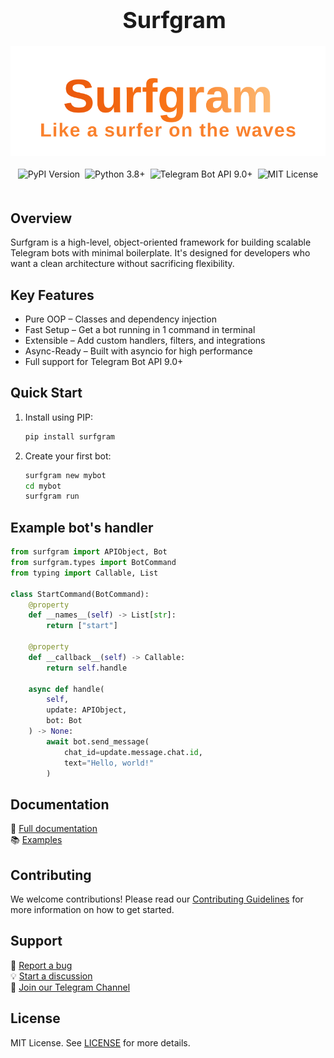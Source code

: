 <div align="center" style="max-width: 100%; overflow-x: auto; margin: 0 auto;">
  <div style="text-align: center; padding: 0 10px; width: 100%;">
    <h1 style="font-size: clamp(24px, 5vw, 36px); margin: 0 auto;">Surfgram</h1>
  </div>

  <div style="display: flex; justify-content: center; margin: 20px auto; width: 100%;">
    <img src="./assets/surfgram_logo.svg" alt="Surfgram Logo" style="max-width: 100%; height: auto; display: block;">
  </div>

  <div style="text-align: center; margin: 20px auto; width: 100%;">
    <div style="display: inline-flex; flex-wrap: wrap; justify-content: center; gap: 8px;">
      <img src="https://img.shields.io/pypi/v/surfgram?color=blue&label=Latest%20Version" alt="PyPI Version">
      <img src="https://img.shields.io/badge/Python-3.8%2B-blue" alt="Python 3.8+">
      <img src="https://img.shields.io/badge/Telegram%20Bot%20API-9.0+-blue" alt="Telegram Bot API 9.0+">
      <img src="https://img.shields.io/badge/License-MIT-green" alt="MIT License">
    </div>
  </div>
</div>

## Overview

Surfgram is a high-level, object-oriented framework for building scalable Telegram bots with minimal boilerplate. It's designed for developers who want a clean architecture without sacrificing flexibility.

## Key Features

- Pure OOP – Classes and dependency injection
- Fast Setup – Get a bot running in 1 command in terminal
- Extensible – Add custom handlers, filters, and integrations
- Async-Ready – Built with asyncio for high performance
- Full support for Telegram Bot API 9.0+

## Quick Start

1. Install using PIP:

    ```bash
    pip install surfgram
    ```

2. Create your first bot:

    ```bash
    surfgram new mybot
    cd mybot
    surfgram run
    ```

## Example bot's handler
```python
from surfgram import APIObject, Bot
from surfgram.types import BotCommand
from typing import Callable, List

class StartCommand(BotCommand):
    @property
    def __names__(self) -> List[str]:
        return ["start"]

    @property
    def __callback__(self) -> Callable:
        return self.handle

    async def handle(
        self,
        update: APIObject,
        bot: Bot
    ) -> None:
        await bot.send_message(
            chat_id=update.message.chat.id,
            text="Hello, world!"
        )
```

## Documentation

📖 [Full documentation](https://github.com/surfgram/surfgram-docs)  
📚 [Examples](https://github.com/surfgram/surfgram-examples)

## Contributing

We welcome contributions! Please read our [Contributing Guidelines](https://github.com/surfgram/surfgram/blob/main/CONTRIBUTING.md) for more information on how to get started.

## Support

🐞 [Report a bug](https://github.com/surfgram/surfgram/issues)  
💡 [Start a discussion](https://github.com/surfgram/surfgram/discussions)  
📮 [Join our Telegram Channel](https://t.me/the_surfgram)

## License

MIT License. See [LICENSE](https://github.com/surfgram/surfgram/blob/main/LICENSE) for more details.
